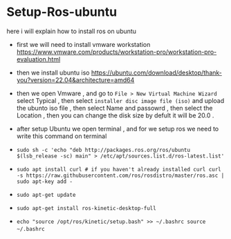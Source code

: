 # Setup-Ros-ubuntu
here i will explain how to install ros on ubuntu

- first we will need to install vmware workstation https://www.vmware.com/products/workstation-pro/workstation-pro-evaluation.html

- then we install ubuntu iso https://ubuntu.com/download/desktop/thank-you?version=22.04&architecture=amd64

- then we open Vmware , and go to `File > New Virtual Machine Wizard ` select Typical , then select `installer disc image file (iso)` and upload the ubunto iso file , then select Name and passowrd , then select the Location , then you can change the disk size by defult it will be 20.0 .

- after setup Ubuntu we open terminal , and for we setup ros we need to write this command on terminal

- `sudo sh -c 'echo "deb http://packages.ros.org/ros/ubuntu $(lsb_release -sc) main" > /etc/apt/sources.list.d/ros-latest.list'`

- `sudo apt install curl # if you haven't already installed curl
curl -s https://raw.githubusercontent.com/ros/rosdistro/master/ros.asc | sudo apt-key add -`

- `sudo apt-get update`

- `sudo apt-get install ros-kinetic-desktop-full`

- `echo "source /opt/ros/kinetic/setup.bash" >> ~/.bashrc
source ~/.bashrc`
``
``
